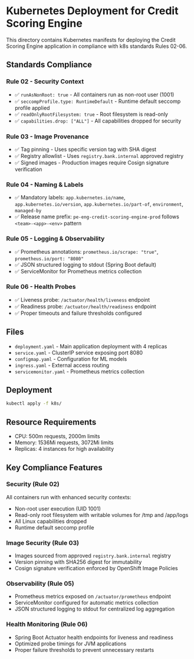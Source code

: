# Kubernetes Deployment for Credit Scoring Engine

This directory contains Kubernetes manifests for deploying the Credit Scoring Engine application in compliance with k8s standards Rules 02-06.

## Standards Compliance

### Rule 02 - Security Context
- ✅ `runAsNonRoot: true` - All containers run as non-root user (1001)
- ✅ `seccompProfile.type: RuntimeDefault` - Runtime default seccomp profile applied
- ✅ `readOnlyRootFilesystem: true` - Root filesystem is read-only
- ✅ `capabilities.drop: ["ALL"]` - All capabilities dropped for security

### Rule 03 - Image Provenance
- ✅ Tag pinning - Uses specific version tag with SHA digest
- ✅ Registry allowlist - Uses `registry.bank.internal` approved registry
- ✅ Signed images - Production images require Cosign signature verification

### Rule 04 - Naming & Labels
- ✅ Mandatory labels: `app.kubernetes.io/name`, `app.kubernetes.io/version`, `app.kubernetes.io/part-of`, `environment`, `managed-by`
- ✅ Release name prefix: `pe-eng-credit-scoring-engine-prod` follows `<team>-<app>-<env>` pattern

### Rule 05 - Logging & Observability
- ✅ Prometheus annotations: `prometheus.io/scrape: "true"`, `prometheus.io/port: "8080"`
- ✅ JSON structured logging to stdout (Spring Boot default)
- ✅ ServiceMonitor for Prometheus metrics collection

### Rule 06 - Health Probes
- ✅ Liveness probe: `/actuator/health/liveness` endpoint
- ✅ Readiness probe: `/actuator/health/readiness` endpoint
- ✅ Proper timeouts and failure thresholds configured

## Files

- `deployment.yaml` - Main application deployment with 4 replicas
- `service.yaml` - ClusterIP service exposing port 8080
- `configmap.yaml` - Configuration for ML models
- `ingress.yaml` - External access routing
- `servicemonitor.yaml` - Prometheus metrics collection

## Deployment

```bash
kubectl apply -f k8s/
```

## Resource Requirements

- CPU: 500m requests, 2000m limits
- Memory: 1536Mi requests, 3072Mi limits
- Replicas: 4 instances for high availability

## Key Compliance Features

### Security (Rule 02)
All containers run with enhanced security contexts:
- Non-root user execution (UID 1001)
- Read-only root filesystem with writable volumes for /tmp and /app/logs
- All Linux capabilities dropped
- Runtime default seccomp profile

### Image Security (Rule 03)
- Images sourced from approved `registry.bank.internal` registry
- Version pinning with SHA256 digest for immutability
- Cosign signature verification enforced by OpenShift Image Policies

### Observability (Rule 05)
- Prometheus metrics exposed on `/actuator/prometheus` endpoint
- ServiceMonitor configured for automatic metrics collection
- JSON structured logging to stdout for centralized log aggregation

### Health Monitoring (Rule 06)
- Spring Boot Actuator health endpoints for liveness and readiness
- Optimized probe timings for JVM applications
- Proper failure thresholds to prevent unnecessary restarts
